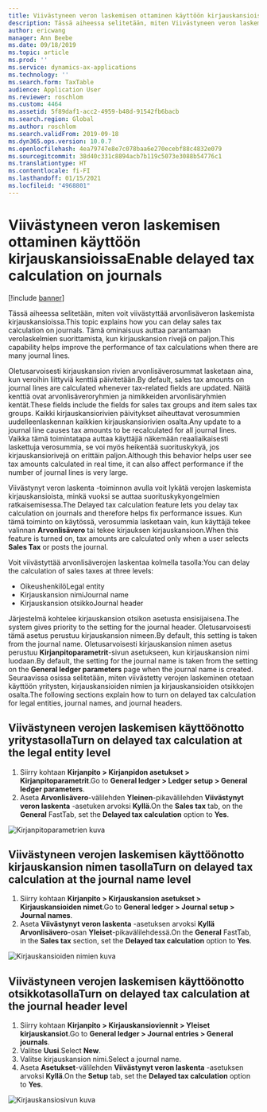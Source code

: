 ```yaml
---
title: Viivästyneen veron laskemisen ottaminen käyttöön kirjauskansioissa
description: Tässä aiheessa selitetään, miten Viivästyneen veron laskeminen -toiminto otetaan käyttöön auttamaan verolaskelmien suorittamista, kun kirjauskansion rivejä on erittäin paljon.
author: ericwang
manager: Ann Beebe
ms.date: 09/18/2019
ms.topic: article
ms.prod: ''
ms.service: dynamics-ax-applications
ms.technology: ''
ms.search.form: TaxTable
audience: Application User
ms.reviewer: roschlom
ms.custom: 4464
ms.assetid: 5f89daf1-acc2-4959-b48d-91542fb6bacb
ms.search.region: Global
ms.author: roschlom
ms.search.validFrom: 2019-09-18
ms.dyn365.ops.version: 10.0.7
ms.openlocfilehash: 4ea79747e8e7c078baa6e270ecebf88c4832e079
ms.sourcegitcommit: 38d40c331c8894acb7b119c5073e3088b54776c1
ms.translationtype: HT
ms.contentlocale: fi-FI
ms.lasthandoff: 01/15/2021
ms.locfileid: "4968801"
---
```

# <a name="enable-delayed-tax-calculation-on-journals"></a><span data-ttu-id="91a09-103">Viivästyneen veron laskemisen ottaminen käyttöön kirjauskansioissa</span><span class="sxs-lookup"><span data-stu-id="91a09-103">Enable delayed tax calculation on journals</span></span>
[!include [banner](../includes/banner.md)]


<span data-ttu-id="91a09-104">Tässä aiheessa selitetään, miten voit viivästyttää arvonlisäveron laskemista kirjauskansioissa.</span><span class="sxs-lookup"><span data-stu-id="91a09-104">This topic explains how you can delay sales tax calculation on journals.</span></span> <span data-ttu-id="91a09-105">Tämä ominaisuus auttaa parantamaan verolaskelmien suorittamista, kun kirjauskansion rivejä on paljon.</span><span class="sxs-lookup"><span data-stu-id="91a09-105">This capability helps improve the performance of tax calculations when there are many journal lines.</span></span>

<span data-ttu-id="91a09-106">Oletusarvoisesti kirjauskansion rivien arvonlisäverosummat lasketaan aina, kun veroihin liittyviä kenttiä päivitetään.</span><span class="sxs-lookup"><span data-stu-id="91a09-106">By default, sales tax amounts on journal lines are calculated whenever tax-related fields are updated.</span></span> <span data-ttu-id="91a09-107">Näitä kenttiä ovat arvonlisäveroryhmien ja nimikkeiden arvonlisäryhmien kentät.</span><span class="sxs-lookup"><span data-stu-id="91a09-107">These fields include the fields for sales tax groups and item sales tax groups.</span></span> <span data-ttu-id="91a09-108">Kaikki kirjauskansiorivien päivitykset aiheuttavat verosummien uudelleenlaskennan kaikkien kirjauskansiorivien osalta.</span><span class="sxs-lookup"><span data-stu-id="91a09-108">Any update to a journal line causes tax amounts to be recalculated for all journal lines.</span></span> <span data-ttu-id="91a09-109">Vaikka tämä toimintatapa auttaa käyttäjiä näkemään reaaliaikaisesti laskettuja verosummia, se voi myös heikentää suorituskykyä, jos kirjauskansiorivejä on erittäin paljon.</span><span class="sxs-lookup"><span data-stu-id="91a09-109">Although this behavior helps user see tax amounts calculated in real time, it can also affect performance if the number of journal lines is very large.</span></span>

<span data-ttu-id="91a09-110">Viivästynyt veron laskenta -toiminnon avulla voit lykätä verojen laskemista kirjauskansioista, minkä vuoksi se auttaa suorituskykyongelmien ratkaisemisessa.</span><span class="sxs-lookup"><span data-stu-id="91a09-110">The Delayed tax calculation feature lets you delay tax calculation on journals and therefore helps fix performance issues.</span></span> <span data-ttu-id="91a09-111">Kun tämä toiminto on käytössä, verosummia lasketaan vain, kun käyttäjä tekee valinnan **Arvonlisävero** tai tekee kirjauksen kirjauskansioon.</span><span class="sxs-lookup"><span data-stu-id="91a09-111">When this feature is turned on, tax amounts are calculated only when a user selects **Sales Tax** or posts the journal.</span></span>

<span data-ttu-id="91a09-112">Voit viivästyttää arvonlisäverojen laskentaa kolmella tasolla:</span><span class="sxs-lookup"><span data-stu-id="91a09-112">You can delay the calculation of sales taxes at three levels:</span></span>

- <span data-ttu-id="91a09-113">Oikeushenkilö</span><span class="sxs-lookup"><span data-stu-id="91a09-113">Legal entity</span></span>
- <span data-ttu-id="91a09-114">Kirjauskansion nimi</span><span class="sxs-lookup"><span data-stu-id="91a09-114">Journal name</span></span>
- <span data-ttu-id="91a09-115">Kirjauskansion otsikko</span><span class="sxs-lookup"><span data-stu-id="91a09-115">Journal header</span></span>

<span data-ttu-id="91a09-116">Järjestelmä kohtelee kirjauskansion otsikon asetusta ensisijaisena.</span><span class="sxs-lookup"><span data-stu-id="91a09-116">The system gives priority to the setting for the journal header.</span></span> <span data-ttu-id="91a09-117">Oletusarvoisesti tämä asetus perustuu kirjauskansion nimeen.</span><span class="sxs-lookup"><span data-stu-id="91a09-117">By default, this setting is taken from the journal name.</span></span> <span data-ttu-id="91a09-118">Oletusarvoisesti kirjauskansion nimen asetus perustuu **Kirjanpitoparametrit**-sivun asetukseen, kun kirjauskansion nimi luodaan.</span><span class="sxs-lookup"><span data-stu-id="91a09-118">By default, the setting for the journal name is taken from the setting on the **General ledger parameters** page when the journal name is created.</span></span> <span data-ttu-id="91a09-119">Seuraavissa osissa selitetään, miten viivästetty verojen laskeminen otetaan käyttöön yritysten, kirjauskansioiden nimien ja kirjauskansioiden otsikkojen osalta.</span><span class="sxs-lookup"><span data-stu-id="91a09-119">The following sections explain how to turn on delayed tax calculation for legal entities, journal names, and journal headers.</span></span>

## <a name="turn-on-delayed-tax-calculation-at-the-legal-entity-level"></a><span data-ttu-id="91a09-120">Viivästyneen verojen laskemisen käyttöönotto yritystasolla</span><span class="sxs-lookup"><span data-stu-id="91a09-120">Turn on delayed tax calculation at the legal entity level</span></span>

1. <span data-ttu-id="91a09-121">Siirry kohtaan **Kirjanpito \> Kirjanpidon asetukset \> Kirjanpitoparametrit**.</span><span class="sxs-lookup"><span data-stu-id="91a09-121">Go to **General ledger \> Ledger setup \> General ledger parameters**.</span></span>
2. <span data-ttu-id="91a09-122">Aseta **Arvonlisävero**-välilehden **Yleinen**-pikavälilehden **Viivästynyt veron laskenta** -asetuken arvoksi **Kyllä**.</span><span class="sxs-lookup"><span data-stu-id="91a09-122">On the **Sales tax** tab, on the **General** FastTab, set the **Delayed tax calculation** option to **Yes**.</span></span>

![Kirjanpitoparametrien kuva](media/delayed-tax-calculation-gl.png)

## <a name="turn-on-delayed-tax-calculation-at-the-journal-name-level"></a><span data-ttu-id="91a09-124">Viivästyneen verojen laskemisen käyttöönotto kirjauskansion nimen tasolla</span><span class="sxs-lookup"><span data-stu-id="91a09-124">Turn on delayed tax calculation at the journal name level</span></span>

1. <span data-ttu-id="91a09-125">Siirry kohtaan **Kirjanpito \> Kirjauskansion asetukset \> Kirjauskansioiden nimet**.</span><span class="sxs-lookup"><span data-stu-id="91a09-125">Go to **General ledger \> Journal setup \> Journal names**.</span></span>
2. <span data-ttu-id="91a09-126">Aseta **Viivästynyt veron laskenta** -asetuksen arvoksi **Kyllä** **Arvonlisävero**-osan **Yleiset**-pikavälilehdessä.</span><span class="sxs-lookup"><span data-stu-id="91a09-126">On the **General** FastTab, in the **Sales tax** section, set the **Delayed tax calculation** option to **Yes**.</span></span>

![Kirjauskansioiden nimien kuva](media/delayed-tax-calculation-journal-name.png)

## <a name="turn-on-delayed-tax-calculation-at-the-journal-header-level"></a><span data-ttu-id="91a09-128">Viivästyneen verojen laskemisen käyttöönotto otsikkotasolla</span><span class="sxs-lookup"><span data-stu-id="91a09-128">Turn on delayed tax calculation at the journal header level</span></span>

1. <span data-ttu-id="91a09-129">Siirry kohtaan **Kirjanpito \> Kirjauskansioviennit \> Yleiset kirjauskansiot**.</span><span class="sxs-lookup"><span data-stu-id="91a09-129">Go to **General ledger \> Journal entries \> General journals**.</span></span>
2. <span data-ttu-id="91a09-130">Valitse **Uusi**.</span><span class="sxs-lookup"><span data-stu-id="91a09-130">Select **New**.</span></span>
3. <span data-ttu-id="91a09-131">Valitse kirjauskansion nimi.</span><span class="sxs-lookup"><span data-stu-id="91a09-131">Select a journal name.</span></span>
4. <span data-ttu-id="91a09-132">Aseta **Asetukset**-välilehden **Viivästynyt veron laskenta** -asetuksen arvoksi **Kyllä**.</span><span class="sxs-lookup"><span data-stu-id="91a09-132">On the **Setup** tab, set the **Delayed tax calculation** option to **Yes**.</span></span>

![Kirjauskansiosivun kuva](media/delayed-tax-calculation-journal-header.png)
